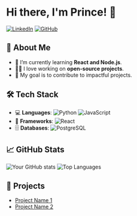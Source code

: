 # Hi there, I'm Prince! 👋

[![LinkedIn](https://img.shields.io/badge/-Prince806-blue?style=flat&logo=Linkedin&logoColor=white)](https://linkedin.com/in/your-profile)
[![GitHub](https://img.shields.io/badge/-GitHub-black?style=flat&logo=github&logoColor=white)](https://github.com/Princet806)

## 🚀 About Me
- 🌱 I’m currently learning **React and Node.js**.
- 🧑‍💻 I love working on **open-source projects**.
- 🎯 My goal is to contribute to impactful projects.

## 🛠️ Tech Stack
- 💻 **Languages**: ![Python](https://img.shields.io/badge/-Python-3776AB?logo=python&logoColor=white) ![JavaScript](https://img.shields.io/badge/-JavaScript-F7DF1E?logo=javascript&logoColor=black)
- 🧰 **Frameworks**: ![React](https://img.shields.io/badge/-React-61DAFB?logo=react&logoColor=white)
- 🗄️ **Databases**: ![PostgreSQL](https://img.shields.io/badge/-PostgreSQL-336791?logo=postgresql&logoColor=white)

## 📈 GitHub Stats
![Your GitHub stats](https://github-readme-stats.vercel.app/api?username=Princet806&show_icons=true&theme=radical)
![Top Languages](https://github-readme-stats.vercel.app/api/top-langs/?username=Princet806&layout=compact&theme=radical)

## 🌟 Projects
- [Project Name 1](https://github.com/Princet806/project1)
- [Project Name 2](https://github.com/Princet806/project2)

